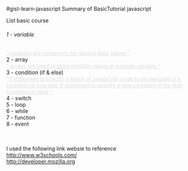 #gist-learn-javascript
Summary of BasicTutorial javascript

List basic course

<h6>1 - variable </h6>
<a href="" style="color:#ddd">"variables are containers for storing data values " </a><br>
</h6>2 - array </h6><br>
<a href="" style="color:#ddd">" arrays are used to store multiple values in a single variable " </a><br>
</h6>3 - condition (if & else) </h6><br>
<a href="" style="color:#ddd">"if statement to specify a block of JavaScript code to be executed if a 
condition is true else if statement to specify a new condition if the first condition is false "</a><br>
</h6>4 - switch </h6><br>
</h6>5 - loop </h6><br>
</h6>6 - while </h6><br>
</h6>7 - function </h6><br>
</h6>8 - event </h6><br>

<br><br>
I used the following link websie to reference<br> 
http://www.w3schools.com/ <br>
http://developer.mozilla.org<br>
